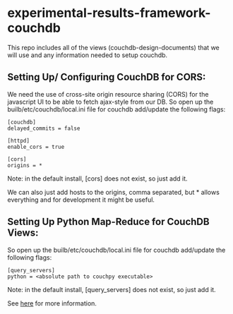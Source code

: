 experimental-results-framework-couchdb
======================================

This repo includes all of the views (couchdb-design-documents) that we will use and any information needed to setup couchdb.


Setting Up/ Configuring CouchDB for CORS:
-----------------------------------------

We need the use of cross-site origin resource sharing (CORS) for the javascript UI to be
able to fetch ajax-style from our DB.  So open up the
builb/etc/couchdb/local.ini file for couchdb add/update the following flags:

    [couchdb]
    delayed_commits = false

    [httpd]
    enable_cors = true

    [cors]
    origins = *

Note: in the default install, [cors] does not exist, so just add it.

We can also just add hosts to the origins, comma separated, but *
allows everything and for development it might be useful.


Setting Up Python Map-Reduce for CouchDB Views:
-----------------------------------------

So open up the builb/etc/couchdb/local.ini file for couchdb add/update the following flags:

    [query_servers]
    python = <absolute path to couchpy executable>
    
Note: in the default install, [query_servers] does not exist, so just add it.

See [here](http://pythonhosted.org/CouchDB/) for more information.
